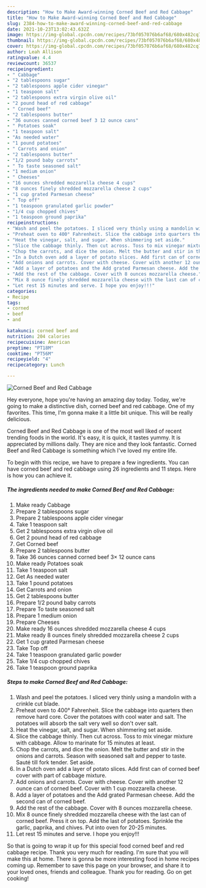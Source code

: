 ```yaml
---
description: "How to Make Award-winning Corned Beef and Red Cabbage"
title: "How to Make Award-winning Corned Beef and Red Cabbage"
slug: 2384-how-to-make-award-winning-corned-beef-and-red-cabbage
date: 2021-10-23T13:02:43.632Z
image: https://img-global.cpcdn.com/recipes/73bf057076b6af68/680x482cq70/corned-beef-and-red-cabbage-recipe-main-photo.jpg
thumbnail: https://img-global.cpcdn.com/recipes/73bf057076b6af68/680x482cq70/corned-beef-and-red-cabbage-recipe-main-photo.jpg
cover: https://img-global.cpcdn.com/recipes/73bf057076b6af68/680x482cq70/corned-beef-and-red-cabbage-recipe-main-photo.jpg
author: Leah Allison
ratingvalue: 4.4
reviewcount: 36537
recipeingredient:
- " Cabbage"
- "2 tablespoons sugar"
- "2 tablespoons apple cider vinegar"
- "1 teaspoon salt"
- "2 tablespoons extra virgin olive oil"
- "2 pound head of red cabbage"
- " Corned beef"
- "2 tablespoons butter"
- "36 ounces canned corned beef 3 12 ounce cans"
- " Potatoes soak"
- "1 teaspoon salt"
- "As needed water"
- "1 pound potatoes"
- " Carrots and onion"
- "2 tablespoons butter"
- "1/2 pound baby carrots"
- " To taste seasoned salt"
- "1 medium onion"
- " Cheeses"
- "16 ounces shredded mozzarella cheese 4 cups"
- "8 ounces finely shredded mozzarella cheese 2 cups"
- "1 cup grated Parmesan cheese"
- " Top off"
- "1 teaspoon granulated garlic powder"
- "1/4 cup chopped chives"
- "1 teaspoon ground paprika"
recipeinstructions:
- "Wash and peel the potatoes. I sliced very thinly using a mandolin with a crinkle cut blade."
- "Preheat oven to 400° Fahrenheit. Slice the cabbage into quarters then remove hard core. Cover the potatoes with cool water and salt. The potatoes will absorb the salt very well so don't over salt."
- "Heat the vinegar, salt, and sugar. When shimmering set aside."
- "Slice the cabbage thinly. Then cut across. Toss to mix vinegar mixture with cabbage. Allow to marinate for 15 minutes at least."
- "Chop the carrots, and dice the onion. Melt the butter and stir in the onions and carrots. Season with seasoned salt and pepper to taste. Sauté till fork tender. Set aside."
- "In a Dutch oven add a layer of potato slices. Add first can of corned beef cover with part of cabbage mixture."
- "Add onions and carrots. Cover with cheese. Cover with another 12 ounce can of corned beef. Cover with 1 cup mozzarella cheese."
- "Add a layer of potatoes and the Add grated Parmesan cheese. Add the second can of corned beef."
- "Add the rest of the cabbage. Cover with 8 ounces mozzarella cheese."
- "Mix 8 ounce finely shredded mozzarella cheese with the last can of corned beef. Press it on top. Add the last of potatoes. Sprinkle the garlic, paprika, and chives. Put into oven for 20-25 minutes."
- "Let rest 15 minutes and serve. I hope you enjoy!!!"
categories:
- Recipe
tags:
- corned
- beef
- and

katakunci: corned beef and 
nutrition: 204 calories
recipecuisine: American
preptime: "PT18M"
cooktime: "PT56M"
recipeyield: "4"
recipecategory: Lunch

---
```



![Corned Beef and Red Cabbage](https://img-global.cpcdn.com/recipes/73bf057076b6af68/680x482cq70/corned-beef-and-red-cabbage-recipe-main-photo.jpg)

Hey everyone, hope you're having an amazing day today. Today, we're going to make a distinctive dish, corned beef and red cabbage. One of my favorites. This time, I'm gonna make it a little bit unique. This will be really delicious.



Corned Beef and Red Cabbage is one of the most well liked of recent trending foods in the world. It's easy, it is quick, it tastes yummy. It is appreciated by millions daily. They are nice and they look fantastic. Corned Beef and Red Cabbage is something which I've loved my entire life.


To begin with this recipe, we have to prepare a few ingredients. You can have corned beef and red cabbage using 26 ingredients and 11 steps. Here is how you can achieve it.

<!--inarticleads1-->

##### The ingredients needed to make Corned Beef and Red Cabbage:

1. Make ready  Cabbage
1. Prepare 2 tablespoons sugar
1. Prepare 2 tablespoons apple cider vinegar
1. Take 1 teaspoon salt
1. Get 2 tablespoons extra virgin olive oil
1. Get 2 pound head of red cabbage
1. Get  Corned beef
1. Prepare 2 tablespoons butter
1. Take 36 ounces canned corned beef 3× 12 ounce cans
1. Make ready  Potatoes soak
1. Take 1 teaspoon salt
1. Get As needed water
1. Take 1 pound potatoes
1. Get  Carrots and onion
1. Get 2 tablespoons butter
1. Prepare 1/2 pound baby carrots
1. Prepare  To taste seasoned salt
1. Prepare 1 medium onion
1. Prepare  Cheeses
1. Make ready 16 ounces shredded mozzarella cheese 4 cups
1. Make ready 8 ounces finely shredded mozzarella cheese 2 cups
1. Get 1 cup grated Parmesan cheese
1. Take  Top off
1. Take 1 teaspoon granulated garlic powder
1. Take 1/4 cup chopped chives
1. Take 1 teaspoon ground paprika




<!--inarticleads2-->

##### Steps to make Corned Beef and Red Cabbage:

1. Wash and peel the potatoes. I sliced very thinly using a mandolin with a crinkle cut blade.
1. Preheat oven to 400° Fahrenheit. Slice the cabbage into quarters then remove hard core. Cover the potatoes with cool water and salt. The potatoes will absorb the salt very well so don't over salt.
1. Heat the vinegar, salt, and sugar. When shimmering set aside.
1. Slice the cabbage thinly. Then cut across. Toss to mix vinegar mixture with cabbage. Allow to marinate for 15 minutes at least.
1. Chop the carrots, and dice the onion. Melt the butter and stir in the onions and carrots. Season with seasoned salt and pepper to taste. Sauté till fork tender. Set aside.
1. In a Dutch oven add a layer of potato slices. Add first can of corned beef cover with part of cabbage mixture.
1. Add onions and carrots. Cover with cheese. Cover with another 12 ounce can of corned beef. Cover with 1 cup mozzarella cheese.
1. Add a layer of potatoes and the Add grated Parmesan cheese. Add the second can of corned beef.
1. Add the rest of the cabbage. Cover with 8 ounces mozzarella cheese.
1. Mix 8 ounce finely shredded mozzarella cheese with the last can of corned beef. Press it on top. Add the last of potatoes. Sprinkle the garlic, paprika, and chives. Put into oven for 20-25 minutes.
1. Let rest 15 minutes and serve. I hope you enjoy!!!




So that is going to wrap it up for this special food corned beef and red cabbage recipe. Thank you very much for reading. I'm sure that you will make this at home. There is gonna be more interesting food in home recipes coming up. Remember to save this page on your browser, and share it to your loved ones, friends and colleague. Thank you for reading. Go on get cooking!
